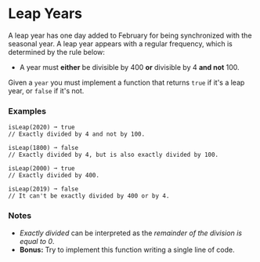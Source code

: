 # Leap Years

A leap year has one day added to February for being synchronized with the seasonal year. A leap year appears with a regular frequency, which is determined by the rule below:

- A year must **either** be divisible by 400 **or** divisible by 4 **and not** 100.

Given a `year` you must implement a function that returns `true` if it's a leap year, or `false` if it's not.

### Examples
```shell
isLeap(2020) ➞ true
// Exactly divided by 4 and not by 100.

isLeap(1800) ➞ false
// Exactly divided by 4, but is also exactly divided by 100.

isLeap(2000) ➞ true
// Exactly divided by 400.

isLeap(2019) ➞ false
// It can't be exactly divided by 400 or by 4.
```

### Notes
- *Exactly divided* can be interpreted as the *remainder of the division is equal to 0*.
- **Bonus:** Try to implement this function writing a single line of code.
